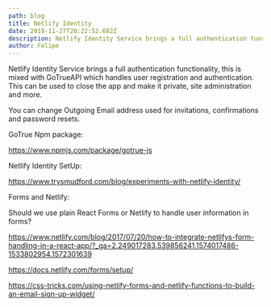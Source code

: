```yaml
---
path: blog
title: Netlify Identity
date: 2019-11-27T20:22:52.682Z
description: Netlify Identity Service brings a full authentication functionality.
author: Felipe
---
```

Netlify Identity Service brings a full authentication functionality, this is mixed with GoTrueAPI which handles user registration and authentication. This can be used to close the app and make it private, site administration and more.

You can change Outgoing Email address used for invitations, confirmations and password resets.



GoTrue Npm package:

https://www.npmjs.com/package/gotrue-js



Netlify Identity SetUp:

https://www.trysmudford.com/blog/experiments-with-netlify-identity/



Forms and Netlify:

Should we use plain React Forms or Netlify to handle user information in forms?

https://www.netlify.com/blog/2017/07/20/how-to-integrate-netlifys-form-handling-in-a-react-app/?_ga=2.249017283.539856241.1574017486-1533802954.1572301639

https://docs.netlify.com/forms/setup/

https://css-tricks.com/using-netlify-forms-and-netlify-functions-to-build-an-email-sign-up-widget/
